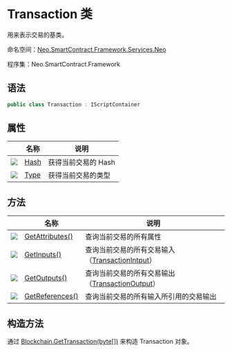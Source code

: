 # Transaction 类

用来表示交易的基类。

命名空间：[Neo.SmartContract.Framework.Services.Neo](../Neo.md)

程序集：Neo.SmartContract.Framework

## 语法

```c#
public class Transaction : IScriptContainer
```

## 属性

|                                          | 名称                          | 说明           |
| ---------------------------------------- | --------------------------- | ------------ |
| ![](https://i-msdn.sec.s-msft.com/dynimg/IC74937.jpeg) | [Hash](Transaction/Hash.md) | 获得当前交易的 Hash |
| ![](https://i-msdn.sec.s-msft.com/dynimg/IC74937.jpeg) | [Type](Transaction/Type.md) | 获得当前交易的类型    |

## 方法

|                                          | 名称                                       | 说明                                       |
| ---------------------------------------- | ---------------------------------------- | ---------------------------------------- |
| ![](https://i-msdn.sec.s-msft.com/dynimg/IC91302.jpeg) | [GetAttributes()](Transaction/GetAttributes.md) | 查询当前交易的所有属性                              |
| ![](https://i-msdn.sec.s-msft.com/dynimg/IC91302.jpeg) | [GetInputs()](Transaction/GetInputs.md)  | 查询当前交易的所有交易输入（[TransactionIntput](TransactionInput.md)） |
| ![](https://i-msdn.sec.s-msft.com/dynimg/IC91302.jpeg) | [GetOutputs()](Transaction/GetOutputs.md) | 查询当前交易的所有交易输出（[TransactionOutput](TransactionOutput.md)） |
| ![](https://i-msdn.sec.s-msft.com/dynimg/IC91302.jpeg) | [GetReferences()](Transaction/GetReferences.md) | 查询当前交易的所有输入所引用的交易输出                      |

## 构造方法

通过 [Blockchain.GetTransaction(byte[])](Blockchain/GetTransaction.md) 来构造 Transaction 对象。